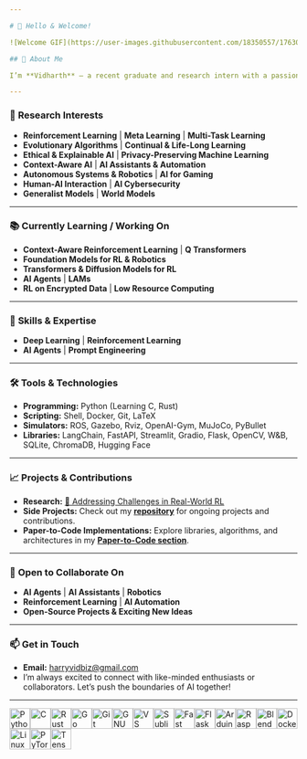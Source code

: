 ```yaml
---

# 👋 Hello & Welcome!

![Welcome GIF](https://user-images.githubusercontent.com/18350557/176309783-0785949b-9127-417c-8b55-ab5a4333674e.gif)

## 🚀 About Me

I’m **Vidharth** – a recent graduate and research intern with a passion for **AI research** and **innovation**. My mission is to bridge **cutting-edge research** with **real-world applications**, creating solutions that are impactful, ethical, and practical.

---
```


### 🔬 **Research Interests**
- **Reinforcement Learning** | **Meta Learning** | **Multi-Task Learning**
- **Evolutionary Algorithms** | **Continual & Life-Long Learning**
- **Ethical & Explainable AI** | **Privacy-Preserving Machine Learning**
- **Context-Aware AI** | **AI Assistants & Automation**
- **Autonomous Systems & Robotics** | **AI for Gaming**
- **Human-AI Interaction** | **AI Cybersecurity**
- **Generalist Models** | **World Models**

---

### 📚 **Currently Learning / Working On**
- **Context-Aware Reinforcement Learning** | **Q Transformers**
- **Foundation Models for RL & Robotics**
- **Transformers & Diffusion Models for RL**
- **AI Agents** | **LAMs**
- **RL on Encrypted Data** | **Low Resource Computing**

---

### 💼 **Skills & Expertise**
- **Deep Learning** | **Reinforcement Learning**
- **AI Agents** | **Prompt Engineering**

---

### 🛠️ **Tools & Technologies**
- **Programming:** Python (Learning C, Rust)
- **Scripting:** Shell, Docker, Git, LaTeX
- **Simulators:** ROS, Gazebo, Rviz, OpenAI-Gym, MuJoCo, PyBullet
- **Libraries:** LangChain, FastAPI, Streamlit, Gradio, Flask, OpenCV, W&B, SQLite, ChromaDB, Hugging Face

---

### 📈 **Projects & Contributions**
- **Research:** [🔗 Addressing Challenges in Real-World RL](#)
- **Side Projects:** Check out my **[repository](#)** for ongoing projects and contributions.
- **Paper-to-Code Implementations:** Explore libraries, algorithms, and architectures in my **[Paper-to-Code section](#)**.

---

### 🤝 **Open to Collaborate On**
- **AI Agents** | **AI Assistants** | **Robotics**
- **Reinforcement Learning** | **AI Automation**
- **Open-Source Projects & Exciting New Ideas**

---

### 📫 **Get in Touch**
- **Email:** harryvidbiz@gmail.com
- I’m always excited to connect with like-minded enthusiasts or collaborators. Let’s push the boundaries of AI together!

--- 

<p align="left">
<a href="https://www.python.org/" target="_blank" rel="noreferrer"><img src="https://raw.githubusercontent.com/danielcranney/readme-generator/main/public/icons/skills/python-colored.svg" width="36" height="36" alt="Python" /></a><a href="https://docs.microsoft.com/en-us/cpp/?view=msvc-170" target="_blank" rel="noreferrer"><img src="https://raw.githubusercontent.com/danielcranney/readme-generator/main/public/icons/skills/c-colored.svg" width="36" height="36" alt="C" /></a><a href="https://www.rust-lang.org/" target="_blank" rel="noreferrer"><img src="https://raw.githubusercontent.com/danielcranney/readme-generator/main/public/icons/skills/rust-colored.svg" width="36" height="36" alt="Rust" /></a><a href="https://go.dev/doc/" target="_blank" rel="noreferrer"><img src="https://raw.githubusercontent.com/danielcranney/readme-generator/main/public/icons/skills/go-colored.svg" width="36" height="36" alt="Go" /></a><a href="https://git-scm.com/" target="_blank" rel="noreferrer"><img src="https://raw.githubusercontent.com/danielcranney/readme-generator/main/public/icons/skills/git-colored.svg" width="36" height="36" alt="Git" /></a><a href="https://www.gnu.org/software/bash/" target="_blank" rel="noreferrer"><img src="https://raw.githubusercontent.com/danielcranney/readme-generator/main/public/icons/skills/gnubash.svg" width="36" height="36" alt="GNU Bash" /></a><a href="https://code.visualstudio.com/" target="_blank" rel="noreferrer"><img src="https://raw.githubusercontent.com/danielcranney/readme-generator/main/public/icons/skills/visualstudiocode.svg" width="36" height="36" alt="VS Code" /></a><a href="https://www.sublimetext.com/index2" target="_blank" rel="noreferrer"><img src="https://raw.githubusercontent.com/danielcranney/readme-generator/main/public/icons/skills/sublimetext.svg" width="36" height="36" alt="Sublime Text" /></a><a href="https://fastapi.tiangolo.com/" target="_blank" rel="noreferrer"><img src="https://raw.githubusercontent.com/danielcranney/readme-generator/main/public/icons/skills/fastapi-colored.svg" width="36" height="36" alt="Fast API" /></a><a href="https://flask.palletsprojects.com/en/2.0.x/" target="_blank" rel="noreferrer"><img src="https://raw.githubusercontent.com/danielcranney/readme-generator/main/public/icons/skills/flask-colored.svg" width="36" height="36" alt="Flask" /></a><a href="https://store.arduino.cc/?gclid=Cj0KCQjw2eilBhCCARIsAG0Pf8uueBifykWcsSS4LPESeGQfxGVKJYnzV7bz471XfknQJy_1VINVWM8aAkLtEALw_wcB" target="_blank" rel="noreferrer"><img src="https://raw.githubusercontent.com/danielcranney/readme-generator/main/public/icons/skills/arduino-colored.svg" width="36" height="36" alt="Arduino" /></a><a href="https://www.raspberrypi.org/" target="_blank" rel="noreferrer"><img src="https://raw.githubusercontent.com/danielcranney/readme-generator/main/public/icons/skills/raspberrypi-colored.svg" width="36" height="36" alt="Raspberry Pi" /></a><a href="https://www.blender.org/" target="_blank" rel="noreferrer"><img src="https://raw.githubusercontent.com/danielcranney/readme-generator/main/public/icons/skills/blender-colored.svg" width="36" height="36" alt="Blender" /></a><a href="https://www.docker.com/" target="_blank" rel="noreferrer"><img src="https://raw.githubusercontent.com/danielcranney/readme-generator/main/public/icons/skills/docker-colored.svg" width="36" height="36" alt="Docker" /></a><a href="https://www.linux.org" target="_blank" rel="noreferrer"><img src="https://raw.githubusercontent.com/danielcranney/readme-generator/main/public/icons/skills/linux-colored.svg" width="36" height="36" alt="Linux" /></a><a href="https://pytorch.org/" target="_blank" rel="noreferrer"><img src="https://raw.githubusercontent.com/danielcranney/readme-generator/main/public/icons/skills/pytorch-colored.svg" width="36" height="36" alt="PyTorch" /></a><a href="https://www.tensorflow.org/" target="_blank" rel="noreferrer"><img src="https://raw.githubusercontent.com/danielcranney/readme-generator/main/public/icons/skills/tensorflow-colored.svg" width="36" height="36" alt="TensorFlow" /></a>
</p>
